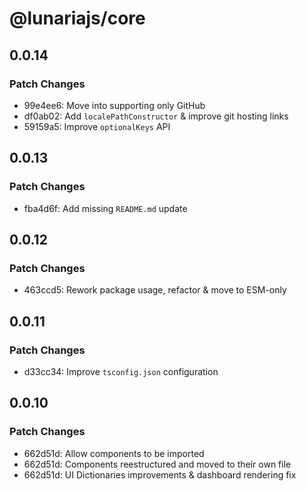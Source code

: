 # @lunariajs/core

## 0.0.14

### Patch Changes

- 99e4ee6: Move into supporting only GitHub
- df0ab02: Add `localePathConstructor` & improve git hosting links
- 59159a5: Improve `optionalKeys` API

## 0.0.13

### Patch Changes

- fba4d6f: Add missing `README.md` update

## 0.0.12

### Patch Changes

- 463ccd5: Rework package usage, refactor & move to ESM-only

## 0.0.11

### Patch Changes

- d33cc34: Improve `tsconfig.json` configuration

## 0.0.10

### Patch Changes

- 662d51d: Allow components to be imported
- 662d51d: Components reestructured and moved to their own file
- 662d51d: UI Dictionaries improvements & dashboard rendering fix
